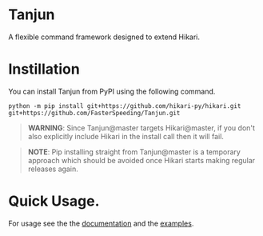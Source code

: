 # Tanjun

A flexible command framework designed to extend Hikari.

# Instillation

You can install Tanjun from PyPI using the following command.

```
python -m pip install git+https://github.com/hikari-py/hikari.git git+https://github.com/FasterSpeeding/Tanjun.git
```

> **WARNING**: Since Tanjun@master targets Hikari@master, if you don't also
explicitly include Hikari in the install call then it will fail.

> **NOTE**: Pip installing straight from Tanjun@master is a temporary approach
which should be avoided once Hikari starts making regular releases again.


# Quick Usage.

For usage see the the [documentation](https://fasterspeeding.github.io/Tanjun/)
and the [examples](https://github.com/FasterSpeeding/Tanjun/tree/master/examples).
